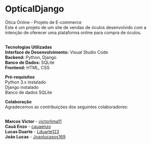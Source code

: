 # OpticalDjango
Ótica Online - Projeto de E-commerce
<br> Este é um projeto de um site de vendas de óculos desenvolvido com a intenção de oferecer uma plataforma online para compra de óculos.

<br>**Tecnologias Utilizadas**
<br>**Interface de Desenvolvimento:** Visual Studio Code
<br>**Backend:** Python, Django
<br>**Banco de Dados:** SQLite
<br>**Frontend:** HTML, CSS

**Pré-requisitos**
<br> Python 3.x instalado 
<br> Django instalado 
<br> Banco de dados SQLite

**Colaboração**
<br>Agradecemos as contribuições dos seguintes colaboradores:

<br>**Marcos Victor** - [victorlima11](https://github.com/victorlima11)
<br>**Cauã Enzo** - [cauaenzo](https://github.com/cauaenzo)
<br>**Lucas Duarte** - [Lduarte123](https://github.com/Lduarte123/)
<br>**João Lucas** - [Joaolucasos169](https://github.com/Joaolucasos169)
